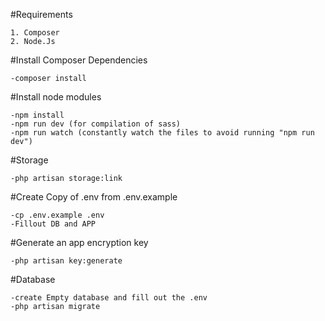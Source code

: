 #Requirements

    1. Composer
    2. Node.Js

#Install Composer Dependencies

    -composer install

#Install node modules

    -npm install
    -npm run dev (for compilation of sass)
    -npm run watch (constantly watch the files to avoid running "npm run dev")

#Storage

    -php artisan storage:link
    
#Create Copy of .env from .env.example

    -cp .env.example .env
    -Fillout DB and APP
 
#Generate an app encryption key

    -php artisan key:generate

#Database

    -create Empty database and fill out the .env
    -php artisan migrate

